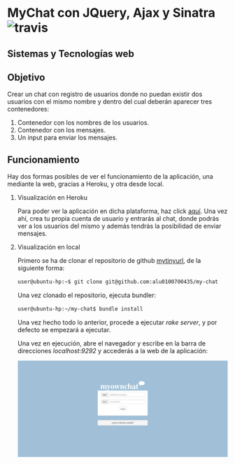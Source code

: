 MyChat con JQuery, Ajax y Sinatra ![travis](https://travis-ci.org/alu0100700435/my-chat.svg)
=============
Sistemas y Tecnologías web
---------------------------


Objetivo
-----

Crear un chat con registro de usuarios donde no puedan existir dos usuarios con el mismo nombre y dentro del cual deberán aparecer tres contenedores:

1. Contenedor con los nombres de los usuarios.
2. Contenedor con los mensajes.
3. Un input para enviar los mensajes.


Funcionamiento
-----

Hay dos formas posibles de ver el funcionamiento de la aplicación, una mediante la web, gracias a Heroku, y otra desde local.

1. Visualización en Heroku
    
    Para poder ver la aplicación en dicha plataforma, haz click [aquí].
    Una vez ahí, crea tu propia cuenta de usuario y entrarás al chat, donde podrás ver a los usuarios del mismo y además tendrás la posibilidad de enviar mensajes.
    
2. Visualización en local

    Primero se ha de clonar el repositorio de github [mytinyurl], de la siguiente forma: 
    
    ```sh
    user@ubuntu-hp:~$ git clone git@github.com:alu0100700435/my-chat
    ```
    Una vez clonado el repositorio, ejecuta bundler:
    
    ```sh
    user@ubuntu-hp:~/my-chat$ bundle install
    ```
    
    Una vez hecho todo lo anterior, procede a ejecutar *rake server*, y por defecto se empezará a ejecutar.
    
    Una vez en ejecución, abre el navegador y escribe en la barra de direcciones *localhost:9292* y accederás a la web de la aplicación:
    
    ![ejemplo navegador](https://raw.githubusercontent.com/alu0100700435/my-chat/master/public/img/ejemplo.png)

    
[aquí]:http://my-own-chat.herokuapp.com
[mytinyurl]:https://github.com/alu0100700435/my-chat


